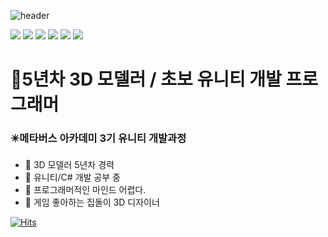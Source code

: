 ![header](https://capsule-render.vercel.app/api?type=Waving&text=Stadrem&fontColor=ffffff)

<img src="https://img.shields.io/badge/Blender-E87D0D?style=for-the-badge&logo=blender&logoColor=white"> <img src="https://img.shields.io/badge/3dsMax-000000?style=for-the-badge&logo=autodesk&logoColor=white"> <img src="https://img.shields.io/badge/PhotoShop-31A8FF?style=for-the-badge&logo=adobephotoshop&logoColor=white"> <img src="https://img.shields.io/badge/SubstancePainter-9999FF?style=for-the-badge&logo=adobecreativecloud&logoColor=white"> <img src="https://img.shields.io/badge/Unity-FFFFFF?style=for-the-badge&logo=unity&logoColor=black"> <img src="https://img.shields.io/badge/CSharp-6935D3?style=for-the-badge&logo=sharp&logoColor=white"> 

<h1>💫5년차 3D 모델러 / 초보 유니티 개발 프로그래머</h1>

<h3>✴️메타버스 아카데미 3기 유니티 개발과정</h3>

- 🔭 3D 모델러 5년차 경력
- 🌱 유니티/C# 개발 공부 중
- 🤔 프로그래머적인 마인드 어렵다.
- 💬 게임 좋아하는 집돌이 3D 디자이너

[![Hits](https://hits.seeyoufarm.com/api/count/incr/badge.svg?url=https%3A%2F%2Fgithub.com%2FStadrem&count_bg=%237D8FEA&title_bg=%23555555&icon=apachespark.svg&icon_color=%23E7E7E7&title=hits&edge_flat=true)](https://hits.seeyoufarm.com)
